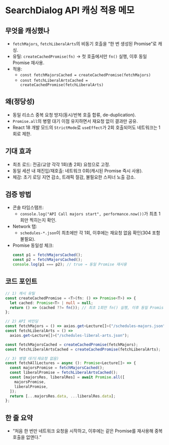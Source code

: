 # SearchDialog API 캐싱 적용 메모

## 무엇을 캐싱했나

- `fetchMajors`, `fetchLiberalArts`의 비동기 호출을 “한 번 생성된 Promise”로 캐싱.
- 유틸: `createCachedPromise(fn)` → 첫 호출에서만 `fn()` 실행, 이후 동일 Promise 재사용.
- 적용:
  - `const fetchMajorsCached = createCachedPromise(fetchMajors)`
  - `const fetchLiberalArtsCached = createCachedPromise(fetchLiberalArts)`

## 왜(정당성)

- 동일 리소스 중복 요청 방지(동시/반복 호출 합류, de-duplication).
- `Promise.all`의 병렬 대기 이점 유지하면서 재요청 없이 결과만 공유.
- React 18 개발 모드의 `StrictMode`로 `useEffect`가 2회 호출되어도 네트워크는 1회로 제한.

## 기대 효과

- 최초 로드: 전공/교양 각각 1회(총 2회) 요청으로 고정.
- 동일 세션 내 재진입/재호출: 네트워크 0회(캐시된 Promise 즉시 사용).
- 체감: 초기 로딩 지연 감소, 트래픽 절감, 불필요한 스피너 노출 감소.

## 검증 방법

- 콘솔 타임스탬프:
  - `console.log("API Call majors start", performance.now())`가 최초 1회만 찍히는지 확인.
- Network 탭:
  - `schedules-*.json`이 최초에만 각 1회, 이후에는 재요청 없음 확인(304 포함 불필요).
- Promise 동일성 체크:
  ```ts
  const p1 = fetchMajorsCached();
  const p2 = fetchMajorsCached();
  console.log(p1 === p2); // true → 동일 Promise 재사용
  ```

## 코드 포인트

```ts
// 1) 캐시 유틸
const createCachedPromise = <T>(fn: () => Promise<T>) => {
  let cached: Promise<T> | null = null;
  return () => (cached ??= fn()); // 최초 1회만 fn() 실행, 이후 동일 Promise 재사용
};

// 2) API 바인딩
const fetchMajors = () => axios.get<Lecture[]>("/schedules-majors.json");
const fetchLiberalArts = () =>
  axios.get<Lecture[]>("/schedules-liberal-arts.json");

const fetchMajorsCached = createCachedPromise(fetchMajors);
const fetchLiberalArtsCached = createCachedPromise(fetchLiberalArts);

// 3) 병렬 대기(재요청 없음)
const fetchAllLectures = async (): Promise<Lecture[]> => {
  const majorsPromise = fetchMajorsCached();
  const liberalPromise = fetchLiberalArtsCached();
  const [majorsRes, liberalRes] = await Promise.all([
    majorsPromise,
    liberalPromise,
  ]);
  return [...majorsRes.data, ...liberalRes.data];
};
```

## 한 줄 요약

- “처음 한 번만 네트워크 요청을 시작하고, 이후에는 같은 Promise를 재사용해 중복 호출을 없앤다.”
